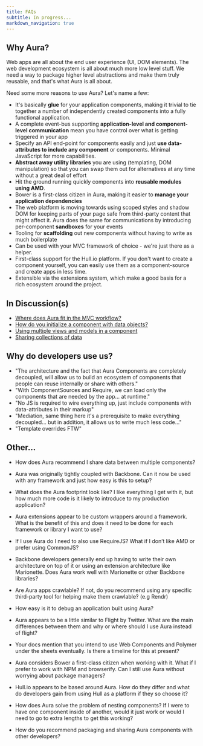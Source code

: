 ```yaml
---
title: FAQs
subtitle: In progress...
markdown_navigation: true
---
```


## Why Aura?

Web apps are all about the end user experience (UI, DOM elements). The web development ecosystem is all about much more low level stuff. We need a way to package higher level abstractions and make them truly reusable, and that's what Aura is all about.

Need some more reasons to use Aura? Let's name a few:

* It's basically **glue** for your application components, making it trivial to tie together a number of independently created components into a fully functional application.
* A complete event-bus supporting **application-level and component-level communication** mean you have control over what is getting triggered in your app
* Specify an API end-point for components easily and just **use data-attributes to include any component** or components. Minimal JavaScript for more capabilities.
* **Abstract away utility libraries** you are using (templating, DOM manipulation) so that you can swap them out for alternatives at any time without a great deal of effort
* Hit the ground running quickly components into **reusable modules using AMD**.
* Bower is a first-class citizen in Aura, making it easier to **manage your application dependencies**
* The web platform is moving towards using scoped styles and shadow DOM for keeping parts of your page safe from third-party content that might affect it. Aura does the same for communications by introducing per-component **sandboxes** for your events
* Tooling for **scaffolding** out new components without having to write as much boilerplate
* Can be used with your MVC framework of choice - we're just there as a helper.
* First-class support for the Hull.io platform. If you don't want to create a component yourself, you can easily use them as a component-source and create apps in less time.
* Extensible via the extensions system, which make a good basis for a rich ecosystem around the project.

## In Discussion(s)

* [Where does Aura fit in the MVC workflow?](https://github.com/aurajs/aura/issues/223)
* [How do you initialize a component with data objects?](https://github.com/aurajs/aura/issues/222)
* [Using multiple views and models in a component](https://github.com/aurajs/aura/issues/224)
* [Sharing collections of data](https://github.com/karlwestin/aura-example)


## Why do developers use us?

* "The architecture and the fact that Aura Components are completely decoupled, will allow us to build an ecosystem of components that people can reuse internally or share with others."
* "With ComponentSources and Require, we can load only the components that are needed by the app... at runtime."
* "No JS is required to wire everything up, just include components with data-attributes in their markup"
* "Mediation, same thing here it's a prerequisite to make everything decoupled... but in addition, it allows us to write much less code..."
* "Template overrides FTW"


## Other...

* How does Aura recommend I share data between multiple components?

* Aura was originally tightly coupled with Backbone. Can it now be used with any framework and just how easy is this to setup?

* What does the Aura footprint look like? I like everything I get with it, but how much more code is it likely to introduce to my production application?

* Aura extensions appear to be custom wrappers around a framework. What is the benefit of this and does it need to be done for each framework or library I want to use?

* If I use Aura do I need to also use RequireJS? What if I don’t like AMD or prefer using CommonJS?

* Backbone developers generally end up having to write their own architecture on top of it or using an extension architecture like Marionette. Does Aura work well with Marionette or other Backbone libraries?

* Are Aura apps crawlable? If not, do you recommend using any specific third-party tool for helping make them crawlable? (e.g Rendr)

* How easy is it to debug an application built using Aura?

* Aura appears to be a little similar to Flight by Twitter. What are the main differences between them and why or where should I use Aura instead of flight?

* Your docs mention that you intend to use Web Components and Polymer under the sheets eventually. Is there a timeline for this at present?

* Aura considers Bower a first-class citizen when working with it. What if I prefer to work with NPM and browserify. Can I still use Aura without worrying about package managers?

* Hull.io appears to be based around Aura. How do they differ and what do developers gain from using Hull as a platform if they so choose it?

* How does Aura solve the problem of nesting components? If I were to have one component inside of another, would it just work or would I need to go to extra lengths to get this working? 

* How do you recommend packaging and sharing Aura components with other developers?
